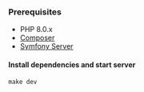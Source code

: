 ### Prerequisites

- PHP 8.0.x
- [Composer](https://getcomposer.org/download/)
- [Symfony Server](https://symfony.com/download)

#### Install dependencies and start server
```console
make dev
```
